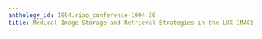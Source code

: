 ```yaml
---
anthology_id: 1994.riao_conference-1994.30
title: Medical Image Storage and Retrieval Strategies in the LUX-IMACS project
---
```

